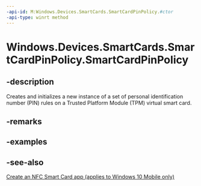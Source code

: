 ```yaml
---
-api-id: M:Windows.Devices.SmartCards.SmartCardPinPolicy.#ctor
-api-type: winrt method
---
```


<!-- Method syntax
public SmartCardPinPolicy()
-->

# Windows.Devices.SmartCards.SmartCardPinPolicy.SmartCardPinPolicy

## -description
Creates and initializes a new instance of a set of personal identification number (PIN) rules on a Trusted Platform Module (TPM) virtual smart card.

## -remarks

## -examples

## -see-also
[Create an NFC Smart Card app (applies to Windows 10 Mobile only)](/windows/uwp/devices-sensors/host-card-emulation)
